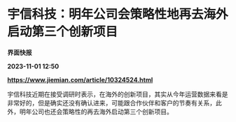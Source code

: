 # 宇信科技：明年公司会策略性地再去海外启动第三个创新项目
**界面快报**

**2023-11-01 12:50**

**https://www.jiemian.com/article/10324524.html**

宇信科技近期在接受调研时表示，在海外的创新项目，其实从今年运营数据来看是非常好的，但是确实还没有确认进来，可能跟合作伙伴和客户的节奏有关系，此外，明年公司也还会策略性的再去海外启动第三个创新项目。